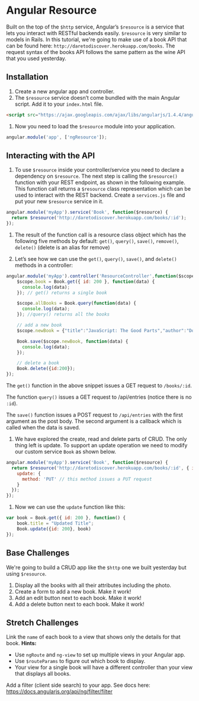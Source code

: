 # Angular Resource

Built on the top of the `$http` service, Angular’s `$resource` is a service that lets you interact with RESTful backends easily. `$resource` is very similar to models in Rails. In this tutorial, we're going to make use of a book API that can be found here: `http://daretodiscover.herokuapp.com/books`. The request syntax of the books API follows the same pattern as the wine API that you used yesterday.

## Installation
1. Create a new angular app and controller.
1. The `$resource` service doesn’t come bundled with the main Angular script. Add it to your `index.html` file.
```html
<script src="https://ajax.googleapis.com/ajax/libs/angularjs/1.4.4/angular-resource.min.js"></script>
```

1. Now you need to load the `$resource` module into your application.
```js
angular.module('app', ['ngResource']);
```

## Interacting with the API
1. To use `$resource` inside your controller/service you need to declare a dependency on `$resource`. The next step is calling the `$resource()` function with your REST endpoint, as shown in the following example. This function call returns a `$resource` class representation which can be used to interact with the REST backend. Create a `services.js` file and put your new `$resource` service in it.

  ```js
  angular.module('myApp').service('Book', function($resource) {
    return $resource('http://daretodiscover.herokuapp.com/books/:id');
  });
  ```

1. The result of the function call is a resource class object which has the following five methods by default: `get()`, `query()`, `save()`, `remove()`, `delete()` (delete is an alias for remove)

1. Let’s see how we can use the `get()`, `query()`, `save()`, and `delete()` methods in a controller:
  ```js
  angular.module('myApp').controller('ResourceController',function($scope, Book) {
      $scope.book = Book.get({ id: 200 }, function(data) {
        console.log(data);
      }); // get() returns a single book

      $scope.allBooks = Book.query(function(data) {
        console.log(data);
      }); //query() returns all the books

      // add a new book
      $scope.newBook = {"title":"JavaScript: The Good Parts","author":"Douglas Crockford","image":"","release_date":"May 11, 2008"};

      Book.save($scope.newBook, function(data) {
        console.log(data);
      });

      // delete a book
      Book.delete({id:200});
  });
  ```

  The `get()` function in the above snippet issues a GET request to `/books/:id`.

  The function `query()` issues a GET request to /api/entries (notice there is no `:id`).

  The `save()` function issues a POST request to `/api/entries` with the first argument as the post body. The second argument is a callback which is called when the data is saved.

1. We have explored the create, read and delete parts of CRUD. The only thing left is update. To support an update operation we need to modify our custom service `Book` as shown below.
  ```js
  angular.module('myApp').service('Book', function($resource) {
    return $resource('http://daretodiscover.herokuapp.com/books/:id', { id: '@_id' }, {
      update: {
        method: 'PUT' // this method issues a PUT request
      }
    });
  });
  ```

1. Now we can use the `update` function like this:
  ```js
  var book = Book.get({ id: 200 }, function() {
      book.title = "Updated Title";
      Book.update({id: 200}, book)
  });
  ```

## Base Challenges

We're going to build a CRUD app like the `$http` one we built yesterday but using `$resource`.
1. Display all the books with all their attributes including the photo.
1. Create a form to add a new book. Make it work!
1. Add an edit button next to each book. Make it work!
1. Add a delete button next to each book. Make it work!

## Stretch Challenges
Link the `name` of each book to a view that shows only the details for that book. **Hints:**

* Use `ngRoute` and `ng-view` to set up multiple views in your Angular app.
* Use `$routeParams` to figure out which book to display.
* Your view for a single book will have a different controller than your view that displays all books.

Add a filter (client side search) to your app. See docs here: https://docs.angularjs.org/api/ng/filter/filter
